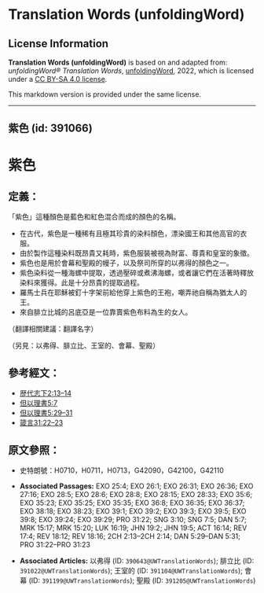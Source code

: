 # Translation Words (unfoldingWord)

## License Information

**Translation Words (unfoldingWord)** is based on and adapted from: _unfoldingWord® Translation Words_, [unfoldingWord](https://unfoldingword.org/utw), 2022, which is licensed under a [CC BY-SA 4.0 license](https://creativecommons.org/licenses/by-sa/4.0/legalcode.en).

This markdown version is provided under the same license.



--------------------------------

## 紫色 (id: 391066)

紫色
==

定義：
---

「紫色」這種顏色是藍色和紅色混合而成的顏色的名稱。

* 在古代，紫色是一種稀有且極其珍貴的染料顏色，漂染國王和其他高官的衣服。
* 由於製作這種染料既昂貴又耗時，紫色服裝被視為財富、尊貴和皇室的象徵。
* 紫色也是用於會幕和聖殿的幔子，以及祭司所穿的以弗得的顏色之一。
* 紫色染料從一種海螺中提取，透過壓碎或煮沸海螺，或者讓它們在活著時釋放染料來獲得。此是十分昂貴的提取過程。
* 羅馬士兵在耶穌被釘十字架前給他穿上紫色的王袍，嘲弄祂自稱為猶太人的王。
* 來自腓立比城的呂底亞是一位靠賣紫色布料為生的女人。

（翻譯相關建議：翻譯名字）

（另見：以弗得、腓立比、王室的、會幕、聖殿）

參考經文：
-----

* [歴代志下2:13–14](https://ref.ly/2Chr2:13-2Chr2:14)
* [但以理書5:7](https://ref.ly/Dan5:7)
* [但以理書5:29–31](https://ref.ly/Dan5:29-Dan5:31)
* [箴言31:22–23](https://ref.ly/Prov31:22-Prov31:23)

原文參照：
-----

* 史特朗號：H0710，H0711，H0713，G42090，G42100，G42110

* **Associated Passages:** EXO 25:4; EXO 26:1; EXO 26:31; EXO 26:36; EXO 27:16; EXO 28:5; EXO 28:6; EXO 28:8; EXO 28:15; EXO 28:33; EXO 35:6; EXO 35:23; EXO 35:25; EXO 35:35; EXO 36:8; EXO 36:35; EXO 36:37; EXO 38:18; EXO 38:23; EXO 39:1; EXO 39:2; EXO 39:3; EXO 39:5; EXO 39:8; EXO 39:24; EXO 39:29; PRO 31:22; SNG 3:10; SNG 7:5; DAN 5:7; MRK 15:17; MRK 15:20; LUK 16:19; JHN 19:2; JHN 19:5; ACT 16:14; REV 17:4; REV 18:12; REV 18:16; 2CH 2:13–2CH 2:14; DAN 5:29–DAN 5:31; PRO 31:22–PRO 31:23
* **Associated Articles:** 以弗得 (ID: `390643@UWTranslationWords`); 腓立比 (ID: `391022@UWTranslationWords`); 王室的 (ID: `391104@UWTranslationWords`); 會幕 (ID: `391199@UWTranslationWords`); 聖殿 (ID: `391205@UWTranslationWords`)

